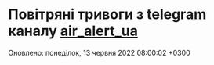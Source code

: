 # Повітряні тривоги з telegram каналу [air_alert_ua](https://t.me/air_alert_ua)

Оновлено:
понеділок, 13 червня 2022 08:00:02 +0300
